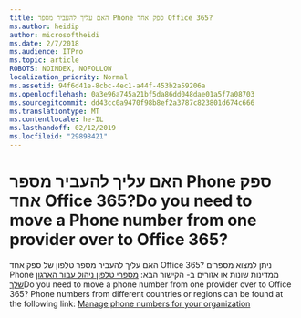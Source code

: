 ```yaml
---
title: האם עליך להעביר מספר Phone ספק אחד Office 365?
ms.author: heidip
author: microsoftheidi
ms.date: 2/7/2018
ms.audience: ITPro
ms.topic: article
ROBOTS: NOINDEX, NOFOLLOW
localization_priority: Normal
ms.assetid: 94f6d41e-8cbc-4ec1-a44f-453b2a59206a
ms.openlocfilehash: 0a3e96a745a21bf5da86dd048dae01a5f7a08703
ms.sourcegitcommit: dd43cc0a9470f98b8ef2a3787c823801d674c666
ms.translationtype: MT
ms.contentlocale: he-IL
ms.lasthandoff: 02/12/2019
ms.locfileid: "29898421"
---
```

# <a name="do-you-need-to-move-a-phone-number-from-one-provider-over-to-office-365"></a><span data-ttu-id="6a5d3-102">האם עליך להעביר מספר Phone ספק אחד Office 365?</span><span class="sxs-lookup"><span data-stu-id="6a5d3-102">Do you need to move a Phone number from one provider over to Office 365?</span></span>

<span data-ttu-id="6a5d3-p101">האם עליך להעביר מספר טלפון של ספק אחד Office 365? ניתן למצוא מספרים Phone ממדינות שונות או אזורים ב- הקישור הבא: [מספרי טלפון ניהול עבור הארגון שלך](https://docs.microsoft.com/SkypeForBusiness/what-are-calling-plans-in-office-365/manage-phone-numbers-for-your-organization/manage-phone-numbers-for-your-organization)</span><span class="sxs-lookup"><span data-stu-id="6a5d3-p101">Do you need to move a phone number from one provider over to Office 365? Phone numbers from different countries or regions can be found at the following link: [Manage phone numbers for your organization](https://docs.microsoft.com/SkypeForBusiness/what-are-calling-plans-in-office-365/manage-phone-numbers-for-your-organization/manage-phone-numbers-for-your-organization)</span></span>
  


